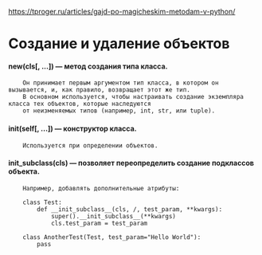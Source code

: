 https://tproger.ru/articles/gajd-po-magicheskim-metodam-v-python/

# Создание и удаление объектов

#### __new__(cls[, ...]) — метод создания типа класса.
```
    Он принимает первым аргументом тип класса, в котором он вызывается, и, как правило, возвращает этот же тип. 
    В основном используется, чтобы настраивать создание экземпляра класса тех объектов, которые наследуются 
    от неизменяемых типов (например, int, str, или tuple).
```

#### __init__(self[, ...]) — конструктор класса. 
```
    Используется при определении объектов.
```

#### __init_subclass__(cls) — позволяет переопределить создание подклассов объекта.
```
    Например, добавлять дополнительные атрибуты:
    
    class Test:
        def __init_subclass__(cls, /, test_param, **kwargs):
            super().__init_subclass__(**kwargs)
            cls.test_param = test_param
    
    class AnotherTest(Test, test_param="Hello World"):
        pass
```



